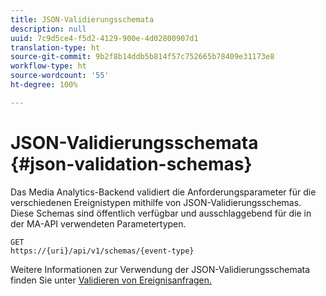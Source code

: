 ```yaml
---
title: JSON-Validierungsschemata
description: null
uuid: 7c9d5ce4-f5d2-4129-900e-4d02800907d1
translation-type: ht
source-git-commit: 9b2f8b14ddb5b814f57c752665b78409e31173e8
workflow-type: ht
source-wordcount: '55'
ht-degree: 100%

---
```



# JSON-Validierungsschemata {#json-validation-schemas}

Das Media Analytics-Backend validiert die Anforderungsparameter für die verschiedenen Ereignistypen mithilfe von JSON-Validierungsschemas. Diese Schemas sind öffentlich verfügbar und ausschlaggebend für die in der MA-API verwendeten Parametertypen.

```
GET
https://{uri}/api/v1/schemas/{event-type}
```

Weitere Informationen zur Verwendung der JSON-Validierungsschemata finden Sie unter [Validieren von Ereignisanfragen.](/help/media-collection-api/mc-api-impl/mc-api-validate-reqs.md)
